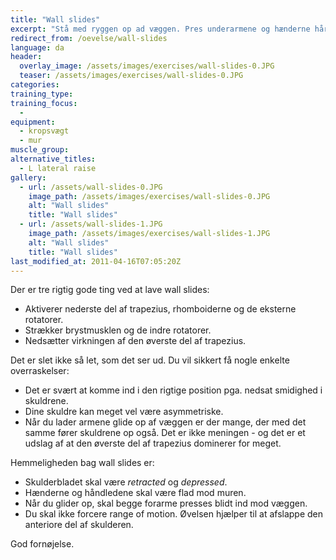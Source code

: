 ```yaml
---
title: "Wall slides"
excerpt: "Stå med ryggen op ad væggen. Pres underarmene og hænderne hårdt ind mod væggen. Lad armene glide op og ned ad væggen."
redirect_from: /oevelse/wall-slides
language: da
header:
  overlay_image: /assets/images/exercises/wall-slides-0.JPG
  teaser: /assets/images/exercises/wall-slides-0.JPG
categories:
training_type: 
training_focus: 
  - 
equipment:
  - kropsvægt
  - mur
muscle_group:
alternative_titles:
  - L lateral raise
gallery:
  - url: /assets/wall-slides-0.JPG
    image_path: /assets/images/exercises/wall-slides-0.JPG
    alt: "Wall slides"
    title: "Wall slides"
  - url: /assets/wall-slides-1.JPG
    image_path: /assets/images/exercises/wall-slides-1.JPG
    alt: "Wall slides"
    title: "Wall slides"
last_modified_at: 2011-04-16T07:05:20Z
---
```


Der er tre rigtig gode ting ved at lave wall slides:

- Aktiverer nederste del af trapezius, rhomboiderne og de eksterne rotatorer.
- Strækker brystmusklen og de indre rotatorer.
- Nedsætter virkningen af den øverste del af trapezius.

Det er slet ikke så let, som det ser ud. Du vil sikkert få nogle enkelte overraskelser:

- Det er svært at komme ind i den rigtige position pga. nedsat smidighed i skuldrene.
- Dine skuldre kan meget vel være asymmetriske.
- Når du lader armene glide op af væggen er der mange, der med det samme fører skuldrene op også. Det er ikke meningen - og det er et udslag af at den øverste del af trapezius dominerer for meget.

Hemmeligheden bag wall slides er:

- Skulderbladet skal være _retracted_ og _depressed_.
- Hænderne og håndledene skal være flad mod muren.
- Når du glider op, skal begge forarme presses blidt ind mod væggen.
- Du skal ikke forcere range of motion. Øvelsen hjælper til at afslappe den anteriore del af skulderen.

God fornøjelse.
